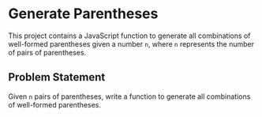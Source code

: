 # Generate Parentheses

This project contains a JavaScript function to generate all combinations of well-formed parentheses given a number `n`, where `n` represents the number of pairs of parentheses.

## Problem Statement

Given `n` pairs of parentheses, write a function to generate all combinations of well-formed parentheses.

